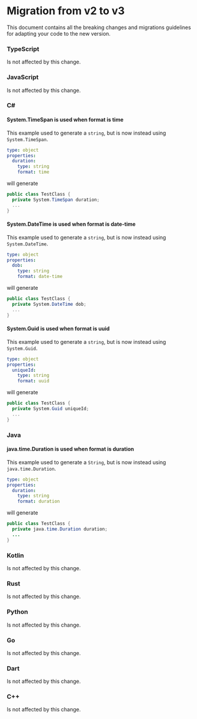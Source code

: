 # Migration from v2 to v3

This document contains all the breaking changes and migrations guidelines for adapting your code to the new version.

### TypeScript

Is not affected by this change.

### JavaScript

Is not affected by this change.

### C#

#### System.TimeSpan is used when format is time

This example used to generate a `string`, but is now instead using `System.TimeSpan`.

```yaml
type: object
properties:
  duration:
    type: string
    format: time
```

will generate

```csharp
public class TestClass {
  private System.TimeSpan duration;
  ...
}
```

#### System.DateTime is used when format is date-time

This example used to generate a `string`, but is now instead using `System.DateTime`.

```yaml
type: object
properties:
  dob:
    type: string
    format: date-time
```

will generate

```csharp
public class TestClass {
  private System.DateTime dob;
  ...
}
```

#### System.Guid is used when format is uuid

This example used to generate a `string`, but is now instead using `System.Guid`.

```yaml
type: object
properties:
  uniqueId:
    type: string
    format: uuid
```

will generate

```csharp
public class TestClass {
  private System.Guid uniqueId;
  ...
}
```

### Java

#### java.time.Duration is used when format is duration

This example used to generate a `String`, but is now instead using `java.time.Duration`.

```yaml
type: object
properties:
  duration:
    type: string
    format: duration
```

will generate

```java
public class TestClass {
  private java.time.Duration duration;
  ...
}
```

### Kotlin

Is not affected by this change.

### Rust

Is not affected by this change.

### Python

Is not affected by this change.

### Go

Is not affected by this change.

### Dart

Is not affected by this change.

### C++

Is not affected by this change.
